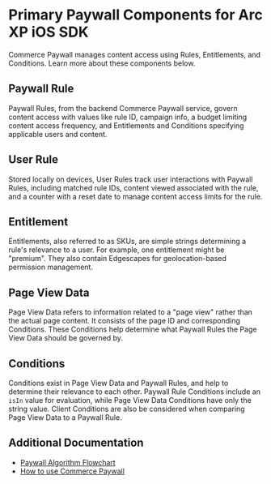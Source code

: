# Primary Paywall Components for Arc XP iOS SDK

Commerce Paywall manages content access using Rules, Entitlements, and Conditions. Learn more about these components below.

## Paywall Rule

Paywall Rules, from the backend Commerce Paywall service, govern content access with values like rule ID, campaign info, a budget limiting content access frequency, and Entitlements and Conditions specifying applicable users and content.

## User Rule

Stored locally on devices, User Rules track user interactions with Paywall Rules, including matched rule IDs, content viewed associated with the rule, and a counter with a reset date to manage content access limits for the rule.

## Entitlement

Entitlements, also referred to as SKUs, are simple strings determining a rule's relevance to a user. For example, one entitlement might be "premium". They also contain Edgescapes for geolocation-based permission management.

## Page View Data

Page View Data refers to information related to a "page view" rather than the actual page content. It consists of the page ID and corresponding Conditions. These Conditions help determine what Paywall Rules the Page View Data should be governed by.

## Conditions

Conditions exist in Page View Data and Paywall Rules, and help to determine their relevance to each other. Paywall Rule Conditions include an `isIn` value for evaluation, while Page View Data Conditions have only the string value. Client Conditions are also be considered when comparing Page View Data to a Paywall Rule.

## Additional Documentation

- [Paywall Algorithm Flowchart](PaywallAlgorithmFlowchart.pdf)
- [How to use Commerce Paywall](using-the-subscriptions-module-paywall.md)
